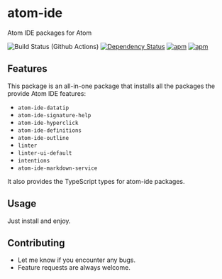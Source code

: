 # atom-ide

Atom IDE packages for Atom

![Build Status (Github Actions)](https://github.com/atom-ide-community/atom-ide/workflows/CI/badge.svg)
[![Dependency Status](https://david-dm.org/atom-ide-community/atom-ide.svg)](https://david-dm.org/atom-ide-community/atom-ide)
[![apm](https://img.shields.io/apm/dm/atom-ide.svg)](https://github.com/atom-ide-community/atom-ide)
[![apm](https://img.shields.io/apm/v/atom-ide.svg)](https://github.com/atom-ide-community/atom-ide)

## Features

This package is an all-in-one package that installs all the packages the provide Atom IDE features:

- `atom-ide-datatip`
- `atom-ide-signature-help`
- `atom-ide-hyperclick`
- `atom-ide-definitions`
- `atom-ide-outline`
- `linter`
- `linter-ui-default`
- `intentions`
- `atom-ide-markdown-service`

It also provides the TypeScript types for atom-ide packages.

## Usage

Just install and enjoy.

## Contributing

- Let me know if you encounter any bugs.
- Feature requests are always welcome.
